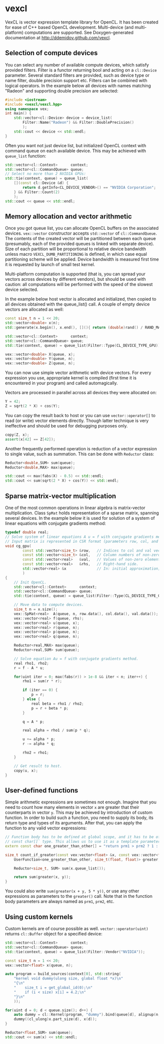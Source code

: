 vexcl
=======

VexCL is vector expression template library for OpenCL. It has been created for
ease of C++ based OpenCL development.  Multi-device (and multi-platform)
computations are supported.  See Doxygen-generated documentation at
http://ddemidov.github.com/vexcl.

Selection of compute devices
----------------------------

You can select any number of available compute devices, which satisfy provided
filters. Filter is a functor returning bool and acting on a `cl::Device`
parameter. Several standard filters are provided, such as device type or name
filter, double precision support etc. Filters can be combined with logical
operators. In the example below all devices with names matching "Radeon" and
supporting double precision are selected:
```C++
#include <iostream>
#include <vexcl/vexcl.hpp>
using namespace vex;
int main() {
    std::vector<cl::Device> device = device_list(
        Filter::Name("Radeon") && Filter::DoublePrecision()
        );
    std::cout << device << std::endl;
}
```

Often you want not just device list, but initialized OpenCL context with
command queue on each available device. This may be achieved with `queue_list`
function:
```C++
std::vector<cl::Context>      context;
std::vector<cl::CommandQueue> queue;
// Select no more than 2 NVIDIA GPUs:
std::tie(context, queue) = queue_list(
    [](const cl::Device &d) {
        return d.getInfo<CL_DEVICE_VENDOR>() == "NVIDIA Corporation";
    } && Filter::Count(2)
    );
std::cout << queue << std::endl;
```

Memory allocation and vector arithmetic
---------------------------------------

Once you got queue list, you can allocate OpenCL buffers on the associated
devices. `vex::vector` constructor accepts `std::vector` of `cl::CommandQueue`.
The contents of the created vector will be partitioned between each queue
(presumably, each of the provided queues is linked with separate device).
Size of each partition will be proportional to relative device bandwidth unless
macro `VEXCL_DUMB_PARTITIONING` is defined, in which case equal partitioning
scheme will be applied. Device bandwidth is measured first time it is requested
by launch of small test kernel.

Multi-platform computation is supported (that is, you
can spread your vectors across devices by different vendors), but should be
used with caution: all computations will be performed with the speed of the
slowest device selected.

In the example below host vector is allocated and initialized, then copied to
all devices obtained with the queue_list() call. A couple of empty device
vectors are allocated as well:
```C++
const size_t n = 1 << 20;
std::vector<double> x(n);
std::generate(x.begin(), x.end(), [](){ return (double)rand() / RAND_MAX; });

std::vector<cl::Context>      context;
std::vector<cl::CommandQueue> queue;
std::tie(context, queue) = queue_list(Filter::Type(CL_DEVICE_TYPE_GPU));

vex::vector<double> X(queue, x);
vex::vector<double> Y(queue, n);
vex::vector<double> Z(queue, n);
```

You can now use simple vector arithmetic with device vectors. For every
expression you use, appropriate kernel is compiled (first time it is
encountered in your program) and called automagically.

Vectors are processed in parallel across all devices they were allocated on:
```C++
Y = 42;
Z = sqrt(2 * X) + cos(Y);
```

You can copy the result back to host or you can use `vector::operator[]` to
read (or write) vector elements directly. Though latter technique is very
ineffective and should be used for debugging purposes only.
```C++
copy(Z, x);
assert(x[42] == Z[42]);
```

Another frequently performed operation is reduction of a vector expression to
single value, such as summation. This can be done with `Reductor` class:
```C++
Reductor<double,SUM> sum(queue);
Reductor<double,MAX> max(queue);

std::cout << max(fabs(X) - 0.5) << std::endl;
std::cout << sum(sqrt(2 * X) + cos(Y)) << std::endl;
```

Sparse matrix-vector multiplication
-----------------------------------

One of the most common operations in linear algebra is matrix-vector
multiplication. Class `SpMat` holds representation of a sparse matrix,
spanning several devices. In the example below it is used for solution of a
system of linear equations with conjugate gradients method:
```C++
typedef double real;
// Solve system of linear equations A u = f with conjugate gradients method.
// Input matrix is represented in CSR format (parameters row, col, and val).
void cg_gpu(
        const std::vector<size_t> &row,   // Indices to col and val vectors.
        const std::vector<size_t> &col,   // Column numbers of non-zero elements.
        const std::vector<real>   &val,   // Values of non-zero elements.
        const std::vector<real>   &rhs,   // Right-hand side.
        std::vector<real> &x              // In: initial approximation; out: result.
        )
{
    // Init OpenCL.
    std::vector<cl::Context>      context;
    std::vector<cl::CommandQueue> queue;
    std::tie(context, queue) = queue_list(Filter::Type(CL_DEVICE_TYPE_GPU));

    // Move data to compute devices.
    size_t n = x.size();
    vex::SpMat<real>  A(queue, n, row.data(), col.data(), val.data());
    vex::vector<real> f(queue, rhs);
    vex::vector<real> u(queue, x);
    vex::vector<real> r(queue, n);
    vex::vector<real> p(queue, n);
    vex::vector<real> q(queue, n);

    Reductor<real,MAX> max(queue);
    Reductor<real,SUM> sum(queue);

    // Solve equation Au = f with conjugate gradients method.
    real rho1, rho2;
    r = f - A * u;

    for(uint iter = 0; max(fabs(r)) > 1e-8 && iter < n; iter++) {
        rho1 = sum(r * r);

        if (iter == 0) {
            p = r;
        } else {
            real beta = rho1 / rho2;
            p = r + beta * p;
        }

        q = A * p;

        real alpha = rho1 / sum(p * q);

        u += alpha * p;
        r -= alpha * q;

        rho2 = rho1;
    }

    // Get result to host.
    copy(u, x);
}
```

User-defined functions
----------------------

Simple arithmetic expressions are sometimes not enough. Imagine that you need
to count how many elements in vector `x` are greater that their counterparts in
vector `y`. This may be achieved by introduction of custom function. In order
to build such a function, you need to supply its body, its return type and
types of its arguments. After that, you can apply the function to any valid
vector expressions:
```C++
// Function body has to be defined at global scope, and it has to be of `extern
// const char[]` type. This allows us to use it as a template parameter.
extern const char one_greater_than_other[] = "return prm1 > prm2 ? 1 : 0";

size_t count_if_greater(const vex:vector<float> &x, const vex::vector<float> &y) {
    UserFunction<one_greater_than_other, size_t(float, float)> greater;

    Reductor<size_t, SUM> sum(x.queue_list());

    return sum(greater(x, y));
}
```
You could also write `sum(greater(x + y, 5 * y))`, or use any other expressions
as parameters to the `greater()` call. Note that in the function body
parameters are always named as `prm1`, `prm2`, etc.


Using custom kernels
--------------------

Custom kernels are of course possible as well. `vector::operator(uint)` returns
`cl::Buffer` object for a specified device:
```C++
std::vector<cl::Context>      context;
std::vector<cl::CommandQueue> queue;
std::tie(context, queue) = queue_list(Filter::Vendor("NVIDIA"));

const size_t n = 1 << 20;
vex::vector<float> x(queue, n);

auto program = build_sources(context[0], std::string(
    "kernel void dummy(ulong size, global float *x)\n"
    "{\n"
    "    size_t i = get_global_id(0);\n"
    "    if (i < size) x[i] = 4.2;\n"
    "}\n"
    ));

for(uint d = 0; d < queue.size(); d++) {
    auto dummy = cl::Kernel(program, "dummy").bind(queue[d], alignup(n, 256), 256);
    dummy((cl_ulong)x.part_size(d), x(d));
}

Reductor<float,SUM> sum(queue);
std::cout << sum(x) << std::endl;
```
